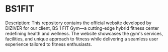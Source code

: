 # BS1FIT
Description: This repository contains the official website developed by DIZIVER for our client, BS 1 FIT Gym—a cutting-edge hybrid fitness center redefining health and wellness. The website showcases the gym's services, facilities, and unique approach to fitness while delivering a seamless user experience tailored to fitness enthusiasts.
